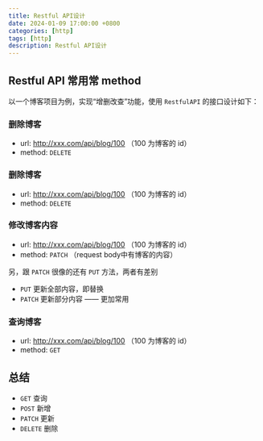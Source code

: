 ```yaml
---
title: Restful API设计
date: 2024-01-09 17:00:00 +0800
categories: [http]
tags: [http]
description: Restful API设计
---
```


## Restful API 常用常 method

以一个博客项目为例，实现“增删改查”功能，使用 `RestfulAPI` 的接口设计如下：

### 删除博客
- url: http://xxx.com/api/blog/100 （100 为博客的 id） 
- method: `DELETE`

### 删除博客
- url: http://xxx.com/api/blog/100 （100 为博客的 id）
- method: `DELETE`

### 修改博客内容
- url: http://xxx.com/api/blog/100 （100 为博客的 id）
- method: `PATCH` （request body中有博客的内容）

另，跟 `PATCH` 很像的还有 `PUT` 方法，两者有差别
- `PUT` 更新全部内容，即替换 
- `PATCH` 更新部分内容 —— 更加常用

### 查询博客
- url: http://xxx.com/api/blog/100 （100 为博客的 id） 
- method: `GET`


## 总结
- `GET` 查询 
- `POST` 新增 
- `PATCH` 更新 
- `DELETE` 删除
